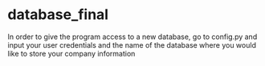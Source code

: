 # database_final


In order to give the program access to a new database,
go to config.py and input your user credentials and the name of the
database where you would like to store your company information